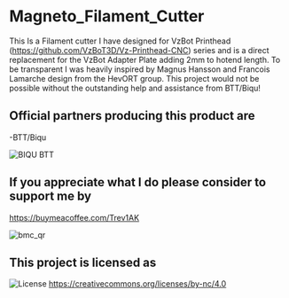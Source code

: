 # Magneto_Filament_Cutter
This Is a Filament cutter I have designed for VzBot Printhead (https://github.com/VzBoT3D/Vz-Printhead-CNC) series and is a direct replacement for the VzBot Adapter Plate adding 2mm to hotend length.
To be transparent I was heavily inspired by Magnus Hansson and Francois Lamarche design from the HevORT group. This project would not be possible without the outstanding help and assistance from BTT/Biqu!


## Official partners producing this product are

-BTT/Biqu

![BIQU BTT](https://github.com/user-attachments/assets/dc05a4cf-1a09-47c8-9a1e-efabfee906e8)


## If you appreciate what I do please consider to support me by

https://buymeacoffee.com/Trev1AK

![bmc_qr](https://github.com/user-attachments/assets/0ae83ab8-97ec-421f-983e-22b4ae1b32f8)

## This project is licensed as
![License](https://github.com/user-attachments/assets/7324c36c-8924-4867-a992-370dcd56aad1)
https://creativecommons.org/licenses/by-nc/4.0




